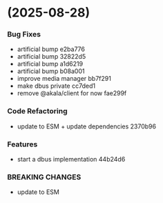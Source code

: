 #  (2025-08-28)


### Bug Fixes

* artificial bump e2ba776
* artificial bump 32822d5
* artificial bump a1d6219
* artificial bump b08a001
* improve media manager bb7f291
* make dbus private cc7ded1
* remove @akala/client for now fae299f


### Code Refactoring

* update to ESM + update dependencies 2370b96


### Features

* start a dbus implementation 44b24d6


### BREAKING CHANGES

* update to ESM



